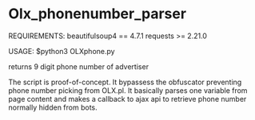 # Olx_phonenumber_parser
REQUIREMENTS:
beautifulsoup4 == 4.7.1
requests >= 2.21.0


USAGE:
$python3 OLXphone.py <link>

returns 9 digit phone number of advertiser

The script is proof-of-concept. It bypassess the obfuscator preventing phone number picking from OLX.pl.
It basically parses one variable from page content and makes a callback to ajax api to retrieve phone number normally hidden from bots.
